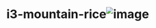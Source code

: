 # i3-mountain-rice![image](https://github.com/357jj/i3-mountain-rice/assets/138119863/eff373a7-9891-485f-8f27-84c5eb3c9c2e)
